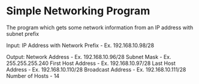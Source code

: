 # Simple Networking Program

The program which gets some network information from an IP address with subnet prefix

Input:
IP Address with Network Prefix - Ex. 192.168.10.98/28

Output:
Network Address - Ex. 192.168.10.96/28
Subnet Mask - Ex. 255.255.255.240
First Host Address - Ex. 192.168.10.97/28
Last Host Address - Ex. 192.168.10.110/28
Broadcast Address - Ex. 192.168.10.111/28
Number of Hosts - 14
